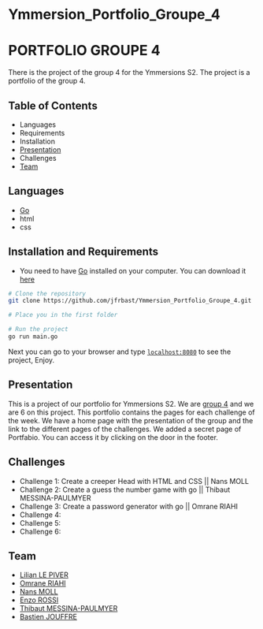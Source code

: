 # Ymmersion_Portfolio_Groupe_4

# PORTFOLIO GROUPE 4

There is the project of the group 4 for the Ymmersions S2. The project is a portfolio of the group 4. 

## Table of Contents

- Languages
- Requirements
- Installation 
- [Presentation](#Presentation)
- Challenges
- [Team](#team)



## Languages

- [Go](https://golang.org/dl/)
- html
- css

## Installation and Requirements

- You need to have [Go](https://golang.org/dl/) installed on your computer. You can download it [here](https://golang.org/dl/)

```bash
# Clone the repository
git clone https://github.com/jfrbast/Ymmersion_Portfolio_Groupe_4.git

# Place you in the first folder

# Run the project
go run main.go
```

Next you can go to your browser and type [`localhost:8080`](http://localhost:8080) to see the project, Enjoy.

<a id="Presentation"></a>
## Presentation

This is a project of our portfolio for Ymmersions S2. We are [group 4](#team) and we are 6 on this project.
This portfolio contains the pages for each challenge of the week. We have a home page with the presentation of the group and the link to the different pages of the challenges.
We added a secret page of Portfabio. You can access it by clicking on the door in the footer.
<a id="Team"></a>

## Challenges

- Challenge 1: Create a creeper Head with HTML and CSS || Nans MOLL
- Challenge 2: Create a guess the number game with go || Thibaut MESSINA-PAULMYER
- Challenge 3: Create a password generator with go || Omrane RIAHI
- Challenge 4: 
- Challenge 5:
- Challenge 6:

## Team


- [Lilian LE PIVER]( https://github.com/LilianLPV/LilianLPV)
- [Omrane RIAHI](https://github.com/Omrane02/Omrane02)
- [Nans MOLL](https://github.com/nans-moll/nans-moll)
- [Enzo ROSSI](https://github.com/ERssi13)
- [Thibaut MESSINA-PAULMYER](https://github.com/MPThib13)
- [Bastien JOUFFRE](https://github.com/jfrbast)




